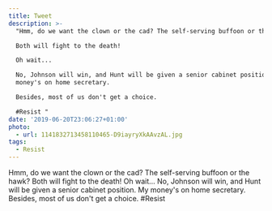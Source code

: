 ```yaml
---
title: Tweet
description: >-
  "Hmm, do we want the clown or the cad? The self-serving buffoon or the hawk?

  Both will fight to the death!

  Oh wait...

  No, Johnson will win, and Hunt will be given a senior cabinet position. My
  money's on home secretary.

  Besides, most of us don't get a choice.

  #Resist "
date: '2019-06-20T23:06:27+01:00'
photo:
  - url: 1141832713458110465-D9iayryXkAAvzAL.jpg
tags:
  - Resist
---
```

Hmm, do we want the clown or the cad? The self-serving buffoon or the hawk?
Both will fight to the death!
Oh wait...
No, Johnson will win, and Hunt will be given a senior cabinet position. My money's on home secretary.
Besides, most of us don't get a choice.
#Resist 
